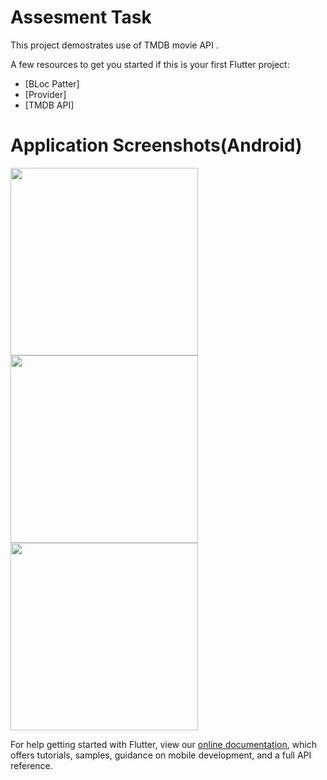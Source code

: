 # Assesment Task


This project demostrates use of TMDB movie API
.

A few resources to get you started if this is your first Flutter project:

- [BLoc Patter]
- [Provider]
- [TMDB API]

# Application Screenshots(Android)

<img src="https://github.com/ervinod/assesment_task/blob/master/Screenshot_1.jpg" width="300">
<img src="https://github.com/ervinod/assesment_task/blob/master/Screenshot_2.jpg" width="300">
<img src="https://github.com/ervinod/assesment_task/blob/master/Screenshot_3.jpg" width="300">


For help getting started with Flutter, view our
[online documentation](https://flutter.dev/docs), which offers tutorials,
samples, guidance on mobile development, and a full API reference.
